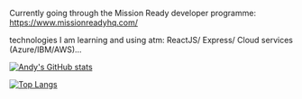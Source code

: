 Currently going through the Mission Ready developer programme: https://www.missionreadyhq.com/

technologies I am learning and using atm: ReactJS/ Express/ Cloud services (Azure/IBM/AWS)...

[![Andy's GitHub stats](https://github-readme-stats.vercel.app/api?username=gsirb9108)](https://github.com/gsirb9108/github-readme-stats)

[![Top Langs](https://github-readme-stats.vercel.app/api/top-langs/?username=gsirb9108)](https://github.com/gsirb9108/github-readme-stats)



<!---
GSirB9108/GSirB9108 is a ✨ special ✨ repository because its `README.md` (this file) appears on your GitHub profile.
You can click the Preview link to take a look at your changes.
- 👋 Hi, I’m @GSirB9108
- 👀 I’m interested in ...
- 🌱 I’m currently learning ...
- 💞️ I’m looking to collaborate on ...
- 📫 How to reach me ...
--->
